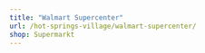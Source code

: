 ```yaml
---
title: "Walmart Supercenter"
url: /hot-springs-village/walmart-supercenter/
shop: Supermarkt
---
```

